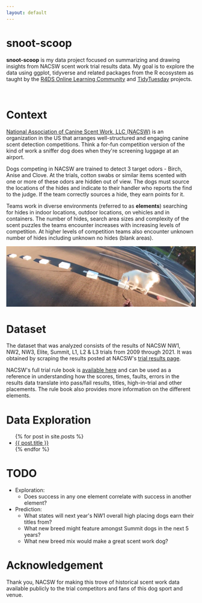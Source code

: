 ```yaml
---
layout: default
---
```


# snoot-scoop

**snoot-scoop** is my data project focused on summarizing and drawing insights from NACSW scent work trial results data. My goal is to explore the data using ggplot, tidyverse and related packages from the R ecosystem as taught by the [R4DS Online Learning Community](https://www.rfordatasci.com/) and [TidyTuesday](https://github.com/rfordatascience/tidytuesday) projects.

<br/>

# Context
[National Association of Canine Scent Work, LLC (NACSW)](https://www.nacsw.net/about-us-0) is an organization in the US that arranges well-structured and engaging canine scent detection competitions. Think a for-fun competition version of the kind of work a sniffer dog does when they're screening luggage at an airport.

Dogs competing in NACSW are trained to detect 3 target odors - Birch, Anise and Clove. At the trials, cotton swabs or similar items scented with one or more of these odors are hidden out of view. The dogs must source the locations of the hides and indicate to their handler who reports the find to the judge. If the team correctly sources a hide, they earn points for it. 

Teams work in diverse environments (referred to as **elements**) searching for hides in indoor locations, outdoor locations, on vehicles and in containers. The number of hides, search area sizes and complexity of the scent puzzles the teams encounter increases with increasing levels of competition. At higher levels of competition teams also encounter unknown number of hides including unknown no hides (blank areas).

![](containers-header.png )

# Dataset

The dataset that was analyzed consists of the results of NACSW NW1, NW2, NW3, Elite, Summit, L1, L2 & L3 trials from 2009 through 2021. It was obtained by scraping the results posted at NACSW's [trial results page](https://www.nacsw.net/trial-results).

NACSW's full trial rule book is [available here](https://www.nacsw.net/trial-information/trial-rule-book) and can be used as a reference in understanding how the scores, times, faults, errors in the results data translate into pass/fail results, titles, high-in-trial and other placements. The rule book also provides more information on the different elements.

# Data Exploration

<ul>
  {% for post in site.posts %}
    <li>
      <a href="{{ post.url | relative_url }}">{{ post.title }}</a>
    </li>
  {% endfor %}
</ul>


# TODO
- Exploration: 
  - Does success in any one element correlate with success in another element? 
- Prediction:
  - What states will next year's NW1 overall high placing dogs earn their titles from? 
  - What new breed might feature amongst Summit dogs in the next 5 years?
  - What new breed mix would make a great scent work dog?

# Acknowledgement

Thank you, NACSW for making this trove of historical scent work data available publicly to the trial competitors and fans of this dog sport and venue.



